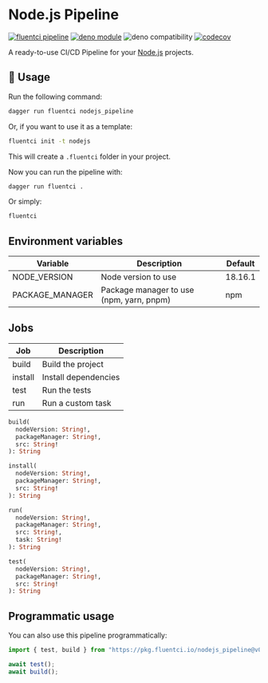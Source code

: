 # Node.js Pipeline

[![fluentci pipeline](https://img.shields.io/badge/dynamic/json?label=pkg.fluentci.io&labelColor=%23000&color=%23460cf1&url=https%3A%2F%2Fapi.fluentci.io%2Fv1%2Fpipeline%2Fnodejs_pipeline&query=%24.version)](https://pkg.fluentci.io/nodejs_pipeline)
[![deno module](https://shield.deno.dev/x/nodejs_pipeline)](https://deno.land/x/nodejs_pipeline)
![deno compatibility](https://shield.deno.dev/deno/^1.37)
[![codecov](https://img.shields.io/codecov/c/gh/fluent-ci-templates/nodejs-pipeline)](https://codecov.io/gh/fluent-ci-templates/nodejs-pipeline)

A ready-to-use CI/CD Pipeline for your [Node.js](https://nodejs.org/en) projects.

## 🚀 Usage

Run the following command:

```bash
dagger run fluentci nodejs_pipeline
```

Or, if you want to use it as a template:

```bash
fluentci init -t nodejs
```

This will create a `.fluentci` folder in your project.

Now you can run the pipeline with:

```bash
dagger run fluentci .
```

Or simply:

```bash
fluentci
```

## Environment variables

| Variable          | Description                                | Default    |
| ----------------- | ------------------------------------------ | ---------- |
| NODE_VERSION      | Node version to use                        |  18.16.1   |
| PACKAGE_MANAGER   | Package manager to use (npm, yarn, pnpm)   |  npm       |

## Jobs

| Job     | Description          |
| ------- | -------------------- |
| build   | Build the project    |
| install | Install dependencies |
| test    | Run the tests        |
| run     | Run a custom task    |

```graphql
build(
  nodeVersion: String!, 
  packageManager: String!, 
  src: String!
): String

install(
  nodeVersion: String!,
  packageManager: String!, 
  src: String!
): String

run(
  nodeVersion: String!, 
  packageManager: String!, 
  src: String!, 
  task: String!
): String

test(
  nodeVersion: String!, 
  packageManager: String!, 
  src: String!
): String
```

## Programmatic usage

You can also use this pipeline programmatically:

```ts
import { test, build } from "https://pkg.fluentci.io/nodejs_pipeline@v0.4.2/mod.ts";

await test();
await build();
```
